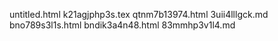 untitled.html
k21agjphp3s.tex
qtnm7b13974.html
3uii4lllgck.md
bno789s3l1s.html
bndik3a4n48.html
83mmhp3v1l4.md